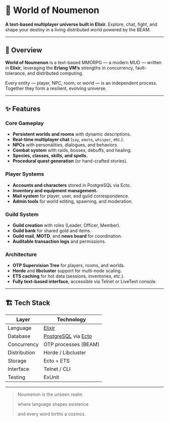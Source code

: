 # 🌌 World of Noumenon

**A text-based multiplayer universe built in Elixir.**
Explore, chat, fight, and shape your destiny in a living distributed world powered by the BEAM.

---

## 🧠 Overview

**World of Noumenon** is a text-based MMORPG — a modern MUD — written in **Elixir**, leveraging the **Erlang VM’s** strengths in concurrency, fault-tolerance, and distributed computing.

Every entity — player, NPC, room, or world — is an independent process. Together they form a resilient, evolving universe.

---

## ✨ Features

### Core Gameplay
- **Persistent worlds and rooms** with dynamic descriptions.
- **Real-time multiplayer chat** (`say`, `emote`, `whisper`, etc.).
- **NPCs** with personalities, dialogues, and behaviors.
- **Combat system** with raids, bosses, debuffs, and healing.
- **Species, classes, skills, and spells.**
- **Procedural quest generation** (or hand-crafted stories).

### Player Systems
- **Accounts and characters** stored in PostgreSQL via Ecto.
- **Inventory and equipment management.**
- **Mail system** for player, user, and guild correspondence.
- **Admin tools** for world editing, spawning, and moderation.

### Guild System
- **Guild creation** with roles (Leader, Officer, Member).
- **Guild bank** for shared gold and items.
- **Guild mail**, **MOTD**, and **news board** for coordination.
- **Auditable transaction logs** and permissions.

### Architecture
- **OTP Supervision Tree** for players, rooms, and worlds.
- **Horde** and **libcluster** support for multi-node scaling.
- **ETS caching** for hot data (sessions, inventories, etc.).
- **Fully text-based interface**, accessible via Telnet or LiveText console.

---

## 🏗️ Tech Stack

| Layer | Technology |
|-------|-------------|
| Language | [Elixir](https://elixir-lang.org) |
| Database | [PostgreSQL](https://www.postgresql.org) via [Ecto](https://hexdocs.pm/ecto) |
| Concurrency | OTP processes (BEAM) |
| Distribution | Horde / Libcluster |
| Storage | Ecto + ETS |
| Interface | Telnet / CLI |
| Testing | ExUnit |

---

> Noumenon is the unseen realm
>
> where language shapes existence
>
> and every word births a cosmos.
